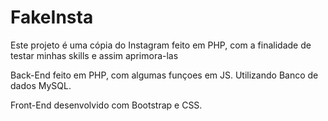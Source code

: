 # FakeInsta
Este projeto é uma cópia do Instagram feito em PHP, com a finalidade de testar minhas skills e assim aprimora-las

Back-End feito em PHP, com algumas funçoes em JS. Utilizando Banco de dados MySQL.

Front-End desenvolvido com Bootstrap e CSS.


